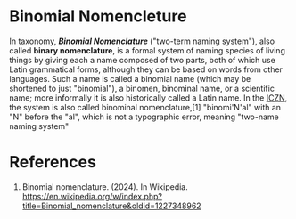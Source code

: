# Binomial Nomencleture

In taxonomy, ***Binomial Nomenclature*** ("two-term naming system"), also called **binary nomenclature**, is a formal system of naming species of living things by giving each a name composed of two parts, both of which use Latin grammatical forms, although they can be based on words from other languages. Such a name is called a binomial name (which may be shortened to just "binomial"), a binomen, binominal name, or a scientific name; more informally it is also historically called a Latin name. In the [ICZN](https://www.iczn.org/), the system is also called binominal nomenclature,[1] "binomi'N'al" with an "N" before the "al", which is not a typographic error, meaning "two-name naming system"


# References
1. Binomial nomenclature. (2024). In Wikipedia. https://en.wikipedia.org/w/index.php?title=Binomial_nomenclature&oldid=1227348962
